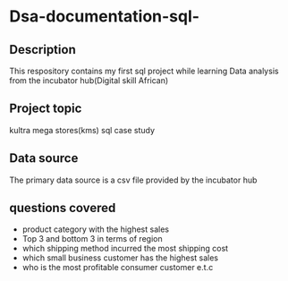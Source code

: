 # Dsa-documentation-sql-

## Description
   This respository contains my first sql project while learning Data analysis from the incubator hub(Digital skill African)

## Project topic
   kultra mega stores(kms) sql case study 

## Data source 
   The primary data source is a csv file provided by the incubator hub
   
## questions covered 
  - product category with the highest sales
  - Top 3 and bottom 3 in terms of region
  - which shipping method incurred the most shipping cost
  - which small business customer has the highest sales
  - who is the most profitable consumer customer  e.t.c
